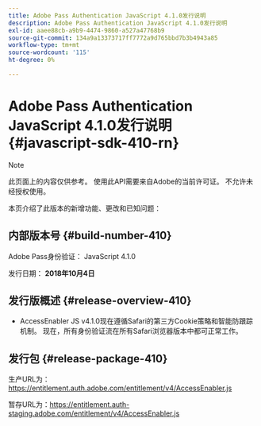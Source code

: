 ```yaml
---
title: Adobe Pass Authentication JavaScript 4.1.0发行说明
description: Adobe Pass Authentication JavaScript 4.1.0发行说明
exl-id: aaee88cb-a9b9-4474-9860-a527a47768b9
source-git-commit: 134a9a13373717ff7772a9d765bbd7b3b4943a85
workflow-type: tm+mt
source-wordcount: '115'
ht-degree: 0%

---
```


# Adobe Pass Authentication JavaScript 4.1.0发行说明 {#javascript-sdk-410-rn}

>[!NOTE]
>
>此页面上的内容仅供参考。 使用此API需要来自Adobe的当前许可证。 不允许未经授权使用。

本页介绍了此版本的新增功能、更改和已知问题：

## 内部版本号 {#build-number-410}

Adobe Pass身份验证： JavaScript 4.1.0

发行日期： **2018年10月4日**

## 发行版概述 {#release-overview-410}

* AccessEnabler JS v4.1.0现在遵循Safari的第三方Cookie策略和智能防跟踪机制。 现在，所有身份验证流在所有Safari浏览器版本中都可正常工作。

## 发行包 {#release-package-410}

生产URL为：https://entitlement.auth.adobe.com/entitlement/v4/AccessEnabler.js

暂存URL为：https://entitlement.auth-staging.adobe.com/entitlement/v4/AccessEnabler.js
